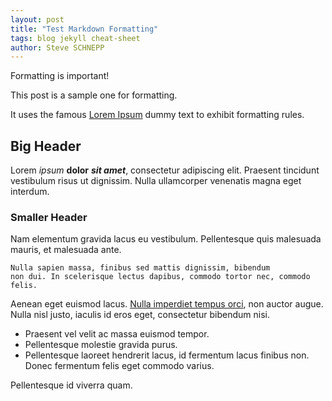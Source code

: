 ```yaml
---
layout: post
title: "Test Markdown Formatting"
tags: blog jekyll cheat-sheet
author: Steve SCHNEPP
---
```


Formatting is important!

This post is a sample one for formatting.
<!-- -->
It uses the famous [Lorem Ipsum](https://en.wikipedia.org/wiki/Lorem_ipsum) dummy text to exhibit formatting rules.

## Big Header

Lorem *ipsum* **dolor** ***sit amet***, consectetur adipiscing elit. Praesent tincidunt
vestibulum risus ut dignissim. Nulla ullamcorper venenatis magna eget interdum.

### Smaller Header

Nam elementum gravida lacus eu vestibulum. Pellentesque quis malesuada mauris,
et malesuada ante.

    Nulla sapien massa, finibus sed mattis dignissim, bibendum
    non dui. In scelerisque lectus dapibus, commodo tortor nec, commodo felis.

Aenean eget euismod lacus. [Nulla imperdiet tempus orci](https://en.wikipedia.org/wiki/Lorem_ipsum), non auctor augue. Nulla
nisl justo, iaculis id eros eget, consectetur bibendum nisi.

* Praesent vel velit ac massa euismod tempor.
* Pellentesque molestie gravida purus.
* Pellentesque laoreet hendrerit lacus, id fermentum lacus finibus non.
Donec fermentum felis eget commodo varius.

Pellentesque id viverra quam.


